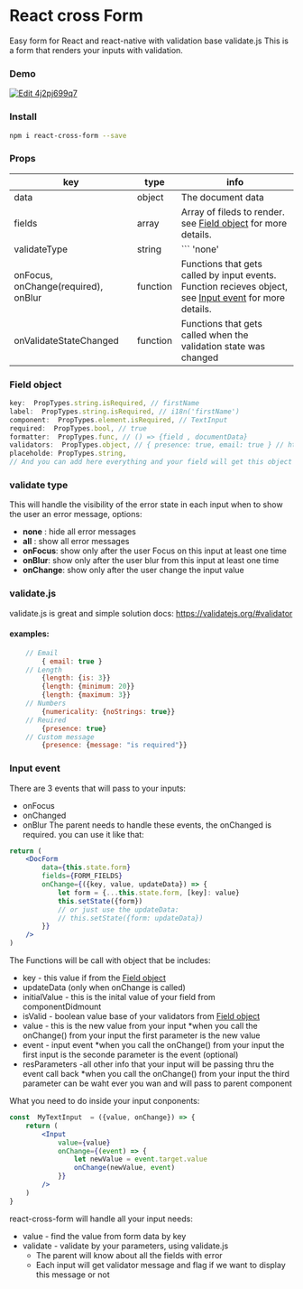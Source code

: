 # React cross Form
Easy form for React and react-native with validation base validate.js
This is a form that renders your inputs with validation.
### Demo
[![Edit 4j2pj699q7](https://codesandbox.io/static/img/play-codesandbox.svg)](https://codesandbox.io/s/4j2pj699q7)

### Install
```bash
npm i react-cross-form --save
```

### Props
| key | type | info |
|--|--|--|
| data | object|The document data |
| fields| array| Array of fileds to render. see [Field object](#field-object) for more details.
| validateType| string| ``` 'none' | 'all' | 'onFocus' | 'onBlur' | 'onChange' ``` see [Validate Type](#validate-type) for more details.
|onFocus, onChange(required), onBlur|function| Functions that gets called by input events. Function recieves object,  see [Input event](#input-event) for more details.|
|onValidateStateChanged|function| Functions that gets called when the validation state was changed |
###  Field object
```jsx
key:  PropTypes.string.isRequired, // firstName
label:  PropTypes.string.isRequired, // i18n('firstName')
component:  PropTypes.element.isRequired, // TextInput
required:  PropTypes.bool, // true
formatter:  PropTypes.func, // () => {field , documentData}
validators:  PropTypes.object, // { presence: true, email: true } // https://validatejs.org/#validators,
placeholde: PropTypes.string,
// And you can add here everything and your field will get this object
```

### validate type

This will handle the visibility of the error state in each input when to show the user an error message, options:
- **none** : hide all error messages
- **all** : show all error messages
- **onFocus**: show only after the user Focus on this input at least one time
- **onBlur**: show only after the user blur from this input at least one time
- **onChange**: show only after the user change the input value 


### validate.js
validate.js is great and simple solution
docs: https://validatejs.org/#validator
#### examples:
```jsx
	// Email
		{ email: true }
	// Length
		{length: {is: 3}}
		{length: {minimum: 20}}
		{length: {maximum: 3}}
	// Numbers
		{numericality: {noStrings: true}}
	// Reuired
		{presence: true}
	// Custom message
		{presence: {message: "is required"}}
```

### Input event
There are 3 events that will pass to your inputs:
- onFocus
- onChanged
- onBlur
The parent needs to handle these events, the onChanged is required.
you can use it like that:
```jsx
return (
	<DocForm
		data={this.state.form}
		fields={FORM_FIELDS}
		onChange={({key, value, updateData}) => {
			let form = {...this.state.form, [key]: value}
			this.setState({form})
			// or just use the updateData:
			// this.setState({form: updateData})
		}}
	/>
)
```
The Functions will be call with object that be includes:
-	key - this value if from the [Field object](#field-object)
- updateData (only when onChange is called)
- initialValue - this is the inital value of your field from componentDidmount
- isValid - boolean value base of your validators from  [Field object](#field-object)
-	value - this is the new value from your input
*when you call the onChange() from your input the first parameter is the new value
-	event - input event 
*when you call the onChange() from your input the first input is the seconde parameter is the event (optional)
-	resParameters -all other info that your input will be passing thru the event call back
*when you call the onChange() from your input the third
 parameter can be waht ever you wan and will pass to parent component


What you need to do inside your input conponents:
```jsx
const  MyTextInput  = ({value, onChange}) => {
	return (
		<Input
			value={value}
			onChange={(event) => {
				let newValue = event.target.value
				onChange(newValue, event)	
			}}
		/>
	)
}
```
react-cross-form will handle all your input needs:
-	value - find the value from form data by key
-	validate - validate by your parameters, using validate.js
	- The parent will know about all the fields with error
	-  Each input will get validator message and flag if we want to display this message or not




